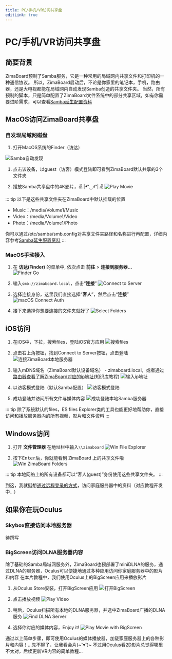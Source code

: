 ```yaml
---
title: PC/手机/VR访问共享盘
editLink: true
---
```


# PC/手机/VR访问共享盘

## 简要背景
ZimaBoard预制了Samba服务，它是一种常用的局域网内共享文件和打印机的一种通信协议。
所以，ZimaBoard启动后，不论是你家里的笔记本，手机，路由器，还是大电视都能在局域网内自动发现Samba创造的共享文件夹。
当然，所有预制的脚本，只是简单配置了ZimaBoard文件系统中的部分共享区域，如有你需要进阶需求，可以查看[Samba延生配置资料]()

## MacOS访问ZimaBoard共享盘

### 自发现局域网磁盘
1. 打开MacOS系统的Finder（访达）

![Samba自动发现](./images/zimaboard-samba-local-network-disk.png)

1. 点击该设备，以guest（访客）模式登陆即可看到ZimaBoard默认共享的3个文件夹

2. 播放Samba共享盘中的4K影片，✌.|•͡˘‿•͡˘|.✌
![Play Movie](./images/frozen-planet-screenshot.png)

::: tip
以下是这些共享文件夹在ZimaBoard中默认挂载的位置
 - Music：/media/Volume1/Music
 - Video：/media/Volume1/Video
 - Photo：/media/Volume1/Photo

你可以通过/etc/samba/smb.config对共享文件夹路径和名称进行再配置，详细内容参考[Samba延生配置资料]()
:::

### MacOS手动接入
1. 在 **访达(Finder)** 的菜单中, 依次点击 **前往** > **连接到服务器…**  
![Finder Go](./images/finder-go.png)

2. 输入`smb://zimaboard.local`，点击“**连接**”
![Connect to Server](./images/connect-to-server.png)

1. 选择连接身份，这里我们直接选择“**客人**”，然后点击“**连接**”
![macOS Connect Auth](./images/mac-connect-auth.png)

4. 接下来选择你想要连接的文件夹就好了
![Select Folders](./images/select-folders.png)

## iOS访问
1. 在iOS中，下拉，搜索files，登陆iOS官方应用
![搜索files](./images/search-files-ios.jpg)

2. 点击右上角按钮，找到Connect to Server按钮，点击登陆
![连接ZimaBoard本地服务器](./images/connect-to-server-ios.png)

1. 输入mDNS域名（ZimaBoard默认设备域名） - zimaboard.local，或者通过[路由器查看了解ZimaBoard对应的ip地址]()(知识库教程)
![输入ip地址](./images/enter-ip-address-ios.jpg)

4. 以访客模式登陆（默认Samba配置）
![访客模式登陆](./images/connect-as-guest-ios.jpg)

5. 成功登陆并访问所有文件与媒体内容
![成功登陆本地Samba服务器](./images/find-shared-folder-ios.jpg)

::: tip
除了系统默认的files，ES files Explorer类的工具也能更好地帮助你，直接访问和播放服务器内的所有视频，影片和文件资料
:::

## Windows访问

1. 打开 **文件管理器** 在地址栏中输入`\\zimaboard`
![Win File Explorer](./images/win-file-explorer.png)

2. 按下<kbd>Enter</kbd>后，你就能看到 ZimaBoard 上的共享文件啦
![Win ZimaBoard Folders](./images/win-zimaboard-folders.png)

::: tip
本地网络上的所有设备都可以“客人(guest)”身份使用这些共享文件夹。
:::

到这，我就挺想[通过远程登录的方式]()，访问家庭服务器中的资料（对应教程开发中...）

## 如果你在玩Oculus

### Skybox直接访问本地服务器
待撰写

### BigScreen访问DLNA服务器内容

除了基础的Samba局域网服务外，ZimaBoard也预部署了miniDLNA的服务，通过DLNA的服务器，Oculus可以便捷地通过多种应用访问你家庭服务器中的影片和内容
在本片教程中，我们使用Oculus上的BigScreen应用来播放影片

1. 从Oculus Store安装，打开BigScreen应用
![打开BigScreen](./images/open-bigscreen-cn.jpeg)

2. 点击播放视频
![Play Video](./images/open-local-video-cn.jpeg)

3. 稍后，Oculus扫描所有本地的DLNA服务器，并选中ZimaBoard广播的DLNA服务
![Find DLNA Server](./images/search-dlna-server-cn.jpeg)

4. 选择你对应的媒体内容，Enjoy it! 
![Play Movie with BigScreen](./images/enjoy-bigscreen-with-oculus-cn.jpeg)

通过以上简单步骤，即可使用Oculus的媒体播放器，加载家庭服务器上的各种影片和内容！...先不聊了，让我看会片(~˘▾˘)~
不过用Oculus看2D影片总觉得哪里不太对，后续更新VR内容的简单教程...